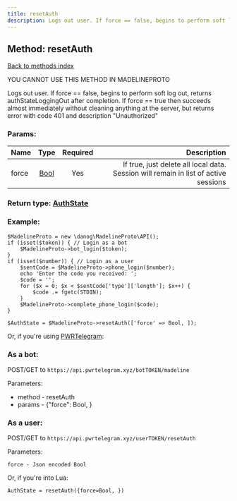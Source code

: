 ```yaml
---
title: resetAuth
description: Logs out user. If force == false, begins to perform soft log out, returns authStateLoggingOut after completion. If force == true then succeeds almost immediately without cleaning anything at the server, but returns error with code 401 and description "Unauthorized"
---
```

## Method: resetAuth  
[Back to methods index](index.md)


YOU CANNOT USE THIS METHOD IN MADELINEPROTO


Logs out user. If force == false, begins to perform soft log out, returns authStateLoggingOut after completion. If force == true then succeeds almost immediately without cleaning anything at the server, but returns error with code 401 and description "Unauthorized"

### Params:

| Name     |    Type       | Required | Description |
|----------|:-------------:|:--------:|------------:|
|force|[Bool](../types/Bool.md) | Yes|If true, just delete all local data. Session will remain in list of active sessions|


### Return type: [AuthState](../types/AuthState.md)

### Example:


```
$MadelineProto = new \danog\MadelineProto\API();
if (isset($token)) { // Login as a bot
    $MadelineProto->bot_login($token);
}
if (isset($number)) { // Login as a user
    $sentCode = $MadelineProto->phone_login($number);
    echo 'Enter the code you received: ';
    $code = '';
    for ($x = 0; $x < $sentCode['type']['length']; $x++) {
        $code .= fgetc(STDIN);
    }
    $MadelineProto->complete_phone_login($code);
}

$AuthState = $MadelineProto->resetAuth(['force' => Bool, ]);
```

Or, if you're using [PWRTelegram](https://pwrtelegram.xyz):

### As a bot:

POST/GET to `https://api.pwrtelegram.xyz/botTOKEN/madeline`

Parameters:

* method - resetAuth
* params - {"force": Bool, }



### As a user:

POST/GET to `https://api.pwrtelegram.xyz/userTOKEN/resetAuth`

Parameters:

```
force - Json encoded Bool

```

Or, if you're into Lua:

```
AuthState = resetAuth({force=Bool, })
```

